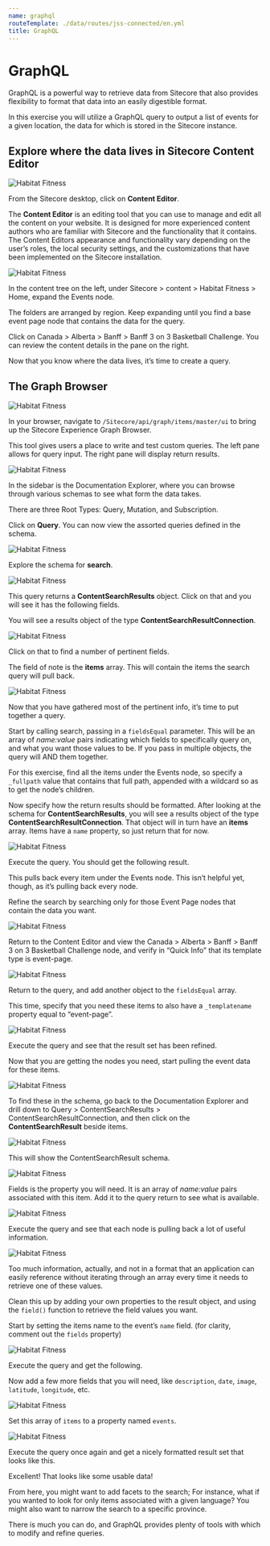 ```yaml
---
name: graphql
routeTemplate: ./data/routes/jss-connected/en.yml
title: GraphQL
---
```


# GraphQL
GraphQL is a powerful way to retrieve data from Sitecore that also provides flexibility to format that data into an easily digestible format. 

In this exercise you will utilize a GraphQL query to output a list of events for a given location, the data for which is stored in the Sitecore instance.

## Explore where the data lives in Sitecore Content Editor

<p>
  <div class="row">
    <div class="col-md-6"> 
      <p><img src="/assets/img/GraphQL01.png" alt="Habitat Fitness"></p>
    </div>
    <div class="col-md-6"> 
      <p>From the Sitecore desktop, click on <strong>Content Editor</strong>.</p>      
      <p>The <strong>Content Editor</strong> is an editing tool that you can use to manage and edit all the content on your website. It is designed for more experienced content authors who are familiar with Sitecore and the functionality that it contains. The Content Editors appearance and functionality vary depending on the user’s roles, the local security settings, and the customizations that have been implemented on the Sitecore installation.</p>
    </div>
  </div>
<p>

<p>
  <div class="row">
    <div class="col-md-6"> 
      <p><img src="/assets/img/GraphQL02.png" alt="Habitat Fitness"></p>
    </div>
    <div class="col-md-6"> 
      <p>In the content tree on the left, under Sitecore &#62; content &#62; Habitat Fitness > Home, expand the Events node. </p>      
      <p>The folders are arranged by region. Keep expanding until you find a base event page node that contains the data for the query. </p>      
      <p>Click on Canada &#62; Alberta &#62; Banff &#62; Banff 3 on 3 Basketball Challenge. You can review the content details in the pane on the right.</p>      
    </div>
  </div>
<p>

Now that you know where the data lives, it’s time to create a query.

## The Graph Browser

<p>
  <div class="row">
    <div class="col-md-6"> 
      <p><img src="/assets/img/GraphQL03.png" alt="Habitat Fitness"></p>
    </div>
    <div class="col-md-6"> 
      <p>In your browser, navigate to <code>/Sitecore/api/graph/items/master/ui</code> to bring up the Sitecore Experience Graph Browser.</p>
      <p>This tool gives users a place to write and test custom queries. The left pane allows for query input. The right pane will display return results.</p>
    </div>
  </div>
<p>

<p>
  <div class="row">
    <div class="col-md-6"> 
      <p><img src="/assets/img/GraphQL04.png" alt="Habitat Fitness"></p>
    </div>
    <div class="col-md-6"> 
      <p>In the sidebar is the Documentation Explorer, where you can browse through various schemas to see what form the data takes. </p>
      <p>There are three Root Types: Query, Mutation, and Subscription.</p>
      <p>Click on <strong>Query</strong>. You can now view the assorted queries defined in the schema.</p>
    </div>
  </div>
<p>

<p>
  <div class="row">
    <div class="col-md-6"> 
      <p><img src="/assets/img/GraphQL05.png" alt="Habitat Fitness"></p>
    </div>
    <div class="col-md-6"> 
      <p>Explore the schema for <strong>search</strong>. </p>      
    </div>
  </div>
<p>

<p>
  <div class="row">
    <div class="col-md-6"> 
      <p><img src="/assets/img/GraphQL06.png" alt="Habitat Fitness"></p>
    </div>
    <div class="col-md-6"> 
      <p>This query returns a <strong>ContentSearchResults</strong> object. Click on that and you will see it has the following fields.</p>
      <p>You will see a results object of the type <strong>ContentSearchResultConnection</strong>.</p>      
    </div>
  </div>
<p>

<p>
  <div class="row">
    <div class="col-md-6"> 
      <p><img src="/assets/img/GraphQL07.png" alt="Habitat Fitness"></p>
    </div>
    <div class="col-md-6"> 
      <p>Click on that to find a number of pertinent fields.</p>
      <p>The field of note is the <strong>items</strong> array. This will contain the items the search query will pull back.</p>      
    </div>
  </div>
<p>

<p>
  <div class="row">
    <div class="col-md-6"> 
      <p><img src="/assets/img/GraphQL08.png" alt="Habitat Fitness"></p>
    </div>
    <div class="col-md-6"> 
      <p>Now that you have gathered most of the pertinent info, it’s time to put together a query.</p>
      <p>Start by calling search, passing in a <code>fieldsEqual</code> parameter. This will be an array of <em>name:value</em> pairs indicating which fields to specifically query on, and what you want those values to be. If you pass in multiple objects, the query will AND them together. </p>
      <p>For this exercise, find all the items under the Events node, so specify a <code>_fullpath</code> value that contains that full path, appended with a wildcard so as to get the node’s children. </p>
      <p>Now specify how the return results should be formatted. After looking at the schema for <strong>ContentSearchResults</strong>, you will see a results object of the type <strong>ContentSearchResultConnection</strong>. That object will in turn have an <strong>items</strong> array. Items have a <code>name</code> property, so just return that for now.</p>      
    </div>
  </div>
<p>

<p>
  <div class="row">
    <div class="col-md-6"> 
      <p><img src="/assets/img/GraphQL09.png" alt="Habitat Fitness"></p>
    </div>
    <div class="col-md-6"> 
      <p>Execute the query. You should get the following result.</p>
      <p>This pulls back every item under the Events node. This isn’t helpful yet, though, as it’s pulling back every node. </p>
      <p>Refine the search by searching only for those Event Page nodes that contain the data you want.</p>     
    </div>
  </div>
<p>

<p>
  <div class="row">
    <div class="col-md-6"> 
      <p><img src="/assets/img/GraphQL10.png" alt="Habitat Fitness"></p>
    </div>
    <div class="col-md-6"> 
      <p>Return to the Content Editor and view the Canada &#62; Alberta &#62; Banff &#62; Banff 3 on 3 Basketball Challenge node, and verify in “Quick Info” that its template type is event-page. </p>     
    </div>
  </div>
<p>

<p>
  <div class="row">
    <div class="col-md-6"> 
      <p><img src="/assets/img/GraphQL11.png" alt="Habitat Fitness"></p>
    </div>
    <div class="col-md-6"> 
      <p>Return to the query, and add another object to the <code>fieldsEqual</code> array.</p>
      <p>This time, specify that you need these items to also have a <code>_templatename</code> property equal to “event-page”.</p>     
    </div>
  </div>
<p>

<p>
  <div class="row">
    <div class="col-md-6"> 
      <p><img src="/assets/img/GraphQL12.png" alt="Habitat Fitness"></p>
    </div>
    <div class="col-md-6"> 
      <p>Execute the query and see that the result set has been refined.</p>
      <p>Now that you are getting the nodes you need, start pulling the event data for these items. </p>     
    </div>
  </div>
<p>

<p>
  <div class="row">
    <div class="col-md-6"> 
      <p><img src="/assets/img/GraphQL13.png" alt="Habitat Fitness"></p>
    </div>
    <div class="col-md-6"> 
      <p>To find these in the schema, go back to the Documentation Explorer and drill down to Query &#62; ContentSearchResults &#62; ContentSearchResultConnection, and then click on the <strong>ContentSearchResult</strong> beside items.</p>     
    </div>
  </div>
<p>

<p>
  <div class="row">
    <div class="col-md-6"> 
      <p><img src="/assets/img/GraphQL14.png" alt="Habitat Fitness"></p>
    </div>
    <div class="col-md-6"> 
      <p>This will show the ContentSearchResult schema.</p>      
    </div>
  </div>
<p>

<p>
  <div class="row">
    <div class="col-md-6"> 
      <p><img src="/assets/img/GraphQL15.png" alt="Habitat Fitness"></p>
    </div>
    <div class="col-md-6"> 
      <p>Fields is the property you will need. It is an array of <em>name:value</em> pairs associated with this item. Add it to the query return to see what is available.</p>      
    </div>
  </div>
<p>

<p>
  <div class="row">
    <div class="col-md-6"> 
      <p><img src="/assets/img/GraphQL16.png" alt="Habitat Fitness"></p>
    </div>
    <div class="col-md-6"> 
      <p>Execute the query and see that each node is pulling back a lot of useful information.</p>      
    </div>
  </div>
<p>

<p>
  <div class="row">
    <div class="col-md-6"> 
      <p><img src="/assets/img/GraphQL17.png" alt="Habitat Fitness"></p>
    </div>
    <div class="col-md-6"> 
      <p>Too much information, actually, and not in a format that an application can easily reference without iterating through an array every time it needs to retrieve one of these values.</p>
      <p>Clean this up by adding your own properties to the result object, and using the <code>field()</code> function to retrieve the field values you want.</p>
      <p>Start by setting the items name to the event’s <code>name</code> field. (for clarity, comment out the <code>fields</code> property)</p>      
    </div>
  </div>
<p>

<p>
  <div class="row">
    <div class="col-md-6"> 
      <p><img src="/assets/img/GraphQL18.png" alt="Habitat Fitness"></p>
    </div>
    <div class="col-md-6"> 
      <p>Execute the query and get the following.<p>
      <p>Now add a few more fields that you will need, like <code>description</code>, <code>date</code>, <code>image</code>, <code>latitude</code>, <code>longitude</code>, etc. </p>      
    </div>
  </div>
<p>

<p>
  <div class="row">
    <div class="col-md-6"> 
      <p><img src="/assets/img/GraphQL19.png" alt="Habitat Fitness"></p>
    </div>
    <div class="col-md-6"> 
      <p>Set this array of <code>items</code> to a property named <code>events</code>.</p>     
    </div>
  </div>
<p>

<p>
  <div class="row">
    <div class="col-md-6"> 
      <p><img src="/assets/img/GraphQL20.png" alt="Habitat Fitness"></p>
    </div>
    <div class="col-md-6"> 
      <p>Execute the query once again and get a nicely formatted result set that looks like this.</p>
      <p>Excellent! That looks like some usable data! </p>     
    </div>
  </div>
<p>

From here, you might want to add facets to the search; For instance, what if you wanted to look for only items associated with a given language? You might also want to narrow the search to a specific province. 

There is much you can do, and GraphQL provides plenty of tools with which to modify and refine queries.
